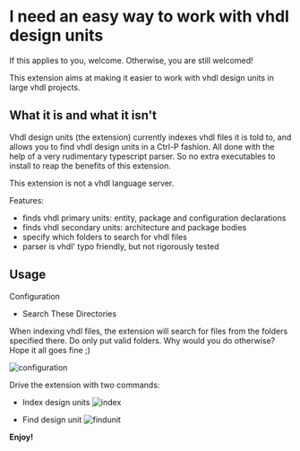 
# I need an easy way to work with vhdl design units

If this applies to you, welcome. Otherwise, you are still welcomed!

This extension aims at making it easier to work with vhdl design units in large
vhdl projects.

## What it is and what it isn't

Vhdl design units (the extension) currently indexes vhdl files it is told to,
and allows you to find vhdl design units in a Ctrl-P fashion. All done with the
help of a very rudimentary typescript parser. So no extra executables to
install to reap the benefits of this extension.

This extension is not a vhdl language server.

Features:

- finds vhdl primary units: entity, package and configuration declarations
- finds vhdl secondary units: architecture and package bodies
- specify which folders to search for vhdl files
- parser is vhdl' typo friendly, but not rigorously tested

## Usage

Configuration

- Search These Directories

When indexing vhdl files, the extension will search for files from the folders
specified there. Do only put valid folders. Why would you do otherwise? Hope it
all goes fine ;)

![configuration](https://user-images.githubusercontent.com/12375343/85230298-218e1b80-b3e7-11ea-9fc2-14d7e85f6aed.PNG)

Drive the extension with two commands:

- Index design units
  ![index](https://user-images.githubusercontent.com/12375343/85230305-24890c00-b3e7-11ea-9579-f655ec0b938e.PNG)

- Find design unit
  ![findunit](https://user-images.githubusercontent.com/12375343/85230303-22bf4880-b3e7-11ea-8974-3667929e08ee.PNG)

**Enjoy!**

